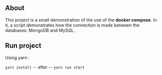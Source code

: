 ## About

This project is a small demonstration of the use of the **docker compose**. In it, a script demonstrates how the connection is made between the databases: MongoDB and MySQL.

## Run project
Using yarn :

``yarn install`` -- after --  ``yarn run start``
